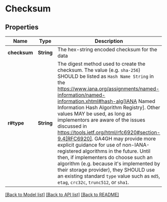 # Checksum

## Properties

Name | Type | Description | Notes
------------ | ------------- | ------------- | -------------
**checksum** | **String** | The hex-string encoded checksum for the data | 
**r#type** | **String** | The digest method used to create the checksum. The value (e.g. `sha-256`) SHOULD be listed as `Hash Name String` in the https://www.iana.org/assignments/named-information/named-information.xhtml#hash-alg[IANA Named Information Hash Algorithm Registry]. Other values MAY be used, as long as implementors are aware of the issues discussed in https://tools.ietf.org/html/rfc6920#section-9.4[RFC6920]. GA4GH may provide more explicit guidance for use of non-IANA-registered algorithms in the future. Until then, if implementers do choose such an algorithm (e.g. because it's implemented by their storage provider), they SHOULD use an existing standard `type` value such as `md5`, `etag`, `crc32c`, `trunc512`, or `sha1`. | 

[[Back to Model list]](../README.md#documentation-for-models) [[Back to API list]](../README.md#documentation-for-api-endpoints) [[Back to README]](../README.md)


